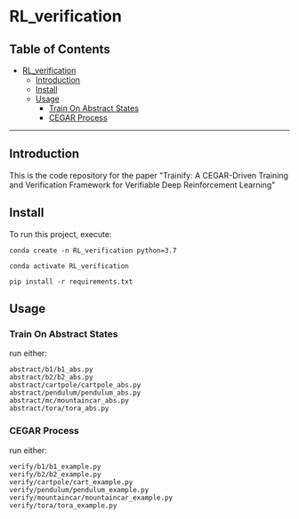 # RL_verification

<!-- START doctoc generated TOC please keep comment here to allow auto update -->
<!-- DON'T EDIT THIS SECTION, INSTEAD RE-RUN doctoc TO UPDATE -->

## Table of Contents

- [RL_verification](#rl_verification)
    - [Introduction](#introduction)
    - [Install](#install)
    - [Usage](#usage)
        - [Train On Abstract States](#train-on-abstract-states)
        - [CEGAR Process](#cegar-process)

<!-- END doctoc generated TOC please keep comment here to allow auto update -->

----

## Introduction

This is the code repository for the paper
"Trainify: A CEGAR-Driven Training and Verification Framework for Verifiable Deep Reinforcement Learning"

## Install

To run this project, execute:

```
conda create -n RL_verification python=3.7

conda activate RL_verification

pip install -r requirements.txt
```

## Usage

### Train On Abstract States

run either:

```
abstract/b1/b1_abs.py
abstract/b2/b2_abs.py
abstract/cartpole/cartpole_abs.py
abstract/pendulum/pendulum_abs.py
abstract/mc/mountaincar_abs.py
abstract/tora/tora_abs.py
```

### CEGAR Process

run either:

```
verify/b1/b1_example.py
verify/b2/b2_example.py
verify/cartpole/cart_example.py
verify/pendulum/pendulum_example.py
verify/mountaincar/mountaincar_example.py
verify/tora/tora_example.py
```